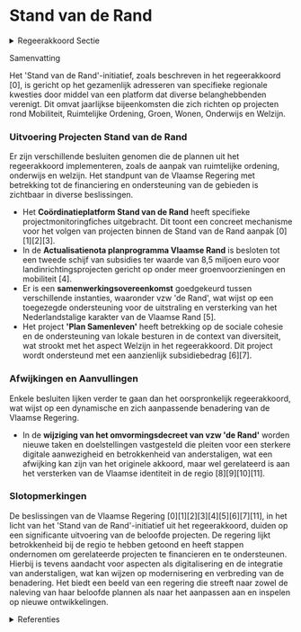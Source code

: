 # Stand van de Rand

<details>
        <summary>Regeerakkoord Sectie </summary>
        <p>6.3.4 Stand van de Rand Jaarlijks organiseren we een ’Stand van de Rand’ rond de aanpak van een specifieke problematiek. Het platform brengt als een staten-generaal parlementsleden, de lokale besturen en het sterk betrokken Toekomstforum maar evengoed het betrokken verenigingsleven van de Vlaamse rand samen en richt zich in de eerste plaats op projecten rond Mobiliteit, Ruimtelijke Ordening, Groen, Wonen, Onderwijs en Welzijn. </p>
        </details> 

Samenvatting

Het 'Stand van de Rand'-initiatief, zoals beschreven in het regeerakkoord \[0\], is gericht op het gezamenlijk adresseren van specifieke regionale kwesties door middel van een platform dat diverse belanghebbenden verenigt. Dit omvat jaarlijkse bijeenkomsten die zich richten op projecten rond Mobiliteit, Ruimtelijke Ordening, Groen, Wonen, Onderwijs en Welzijn.

### Uitvoering Projecten Stand van de Rand

Er zijn verschillende besluiten genomen die de plannen uit het regeerakkoord implementeren, zoals de aanpak van ruimtelijke ordening, onderwijs en welzijn. Het standpunt van de Vlaamse Regering met betrekking tot de financiering en ondersteuning van de gebieden is zichtbaar in diverse beslissingen.

- Het **Coördinatieplatform Stand van de Rand** heeft specifieke projectmonitoringfiches uitgebracht. Dit toont een concreet mechanisme voor het volgen van projecten binnen de Stand van de Rand aanpak \[0\]\[1\]\[2\]\[3\].
- In de **Actualisatienota planprogramma Vlaamse Rand** is besloten tot een tweede schijf van subsidies ter waarde van 8,5 miljoen euro voor landinrichtingsprojecten gericht op onder meer groenvoorzieningen en mobiliteit \[4\].
- Er is een **samenwerkingsovereenkomst** goedgekeurd tussen verschillende instanties, waaronder vzw 'de Rand', wat wijst op een toegezegde ondersteuning voor de uitstraling en versterking van het Nederlandstalige karakter van de Vlaamse Rand \[5\].
- Het project **'Plan Samenleven'** heeft betrekking op de sociale cohesie en de ondersteuning van lokale besturen in de context van diversiteit, wat strookt met het aspect Welzijn in het regeerakkoord. Dit project wordt ondersteund met een aanzienlijk subsidiebedrag \[6\]\[7\].

### Afwijkingen en Aanvullingen

Enkele besluiten lijken verder te gaan dan het oorspronkelijk regeerakkoord, wat wijst op een dynamische en zich aanpassende benadering van de Vlaamse Regering.

- In de **wijziging van het omvormingsdecreet van vzw 'de Rand'** worden nieuwe taken en doelstellingen vastgesteld die pleiten voor een sterkere digitale aanwezigheid en betrokkenheid van anderstaligen, wat een afwijking kan zijn van het originele akkoord, maar wel gerelateerd is aan het versterken van de Vlaamse identiteit in de regio \[8\]\[9\]\[10\]\[11\].

### Slotopmerkingen

De beslissingen van de Vlaamse Regering \[0\]\[1\]\[2\]\[3\]\[4\]\[5\]\[6\]\[7\]\[11\], in het licht van het 'Stand van de Rand'-initiatief uit het regeerakkoord, duiden op een significante uitvoering van de beloofde projecten. De regering lijkt betrokkenheid bij de regio te hebben getoond en heeft stappen ondernomen om gerelateerde projecten te financieren en te ondersteunen. Hierbij is tevens aandacht voor aspecten als digitalisering en de integratie van anderstaligen, wat kan wijzen op modernisering en verbreding van de benadering. Het biedt een beeld van een regering die streeft naar zowel de naleving van haar beloofde plannen als naar het aanpassen aan en inspelen op nieuwe ontwikkelingen.

<details>
        <summary> Referenties</summary>
        **[\[0\]]** : **(2020-07-10)**  

**[\[1\]](https://beslissingenvlaamseregering.vlaanderen.be/?search=Co%C3%B6rdinatieplatform%20Stand%20van%20de%20Rand%3A%20projectmonitoringsfiches&dateOption=select&startDate=2022-06-24T08%3A00%3A00Z&endDate=2022-06-24T08%3A00%3A00Z)** : **(2022-06-24)** Coördinatieplatform Stand van de Rand: projectmonitoringsfiches 

**[\[2\]](https://beslissingenvlaamseregering.vlaanderen.be/?search=Het%20Co%C3%B6rdinatieplatform%20Stand%20van%20de%20Rand%3A%20projectmonitoringsfiches&dateOption=select&startDate=2021-07-09T08%3A00%3A00Z&endDate=2021-07-09T08%3A00%3A00Z)** : **(2021-07-09)** Het Coördinatieplatform Stand van de Rand: projectmonitoringsfiches 

**[\[3\]](https://beslissingenvlaamseregering.vlaanderen.be/?search=Het%20Co%C3%B6rdinatieplatform%20Stand%20van%20de%20Rand%3A%20projectmonitoringsfiches&dateOption=select&startDate=2023-07-07T09%3A00%3A00Z&endDate=2023-07-07T09%3A00%3A00Z)** : **(2023-07-07)** Het Coördinatieplatform Stand van de Rand: projectmonitoringsfiches 

**[\[4\]](https://beslissingenvlaamseregering.vlaanderen.be/?search=Actualisatienota%20planprogramma%20Vlaamse%20Rand%3A%20evaluatie%20en%20opstart%20fase%202&dateOption=select&startDate=2021-07-09T08%3A00%3A00Z&endDate=2021-07-09T08%3A00%3A00Z)** : **(2021-07-09)** Actualisatienota planprogramma Vlaamse Rand: evaluatie en opstart fase 2 

**[\[5\]](https://beslissingenvlaamseregering.vlaanderen.be/?search=Samenwerkingsovereenkomst%202020-2025%20tussen%20Vlaamse%20Gemeenschap%2C%20provincie%20Vlaams-Brabant%20en%20vzw%20%E2%80%98de%20Rand%E2%80%99&dateOption=select&startDate=2020-07-10T08%3A00%3A00Z&endDate=2020-07-10T08%3A00%3A00Z)** : **(2020-07-10)** Samenwerkingsovereenkomst 2020-2025 tussen Vlaamse Gemeenschap, provincie Vlaams-Brabant en vzw ‘de Rand’ 

**[\[6\]](https://beslissingenvlaamseregering.vlaanderen.be/?search=Subsidies%20Vlaamse%20lokale%20besturen%2C%20vzw%20de%20Rand%20en%20de%20Vlaamse%20Gemeenschapscommissie%20voor%20project%20%27Ondersteuning%20van%20lokale%20besturen%20in%20het%20kader%20van%20%20samenleven%20in%20diversiteit%3A%20Plan%20Samenleven%27&dateOption=select&startDate=2023-09-22T08%3A00%3A00Z&endDate=2023-09-22T08%3A00%3A00Z)** : **(2023-09-22)** Subsidies Vlaamse lokale besturen, vzw de Rand en de Vlaamse Gemeenschapscommissie voor project 'Ondersteuning van lokale besturen in het kader van  samenleven in diversiteit: Plan Samenleven' 

**[\[7\]](https://beslissingenvlaamseregering.vlaanderen.be/?search=Subsidies%20Vlaamse%20lokale%20besturen%2C%20vzw%20de%20Rand%20en%20Vlaamse%20Gemeenschapscommissie%20voor%20Plan%20Samenleven&dateOption=select&startDate=2022-09-23T08%3A00%3A00Z&endDate=2022-09-23T08%3A00%3A00Z)** : **(2022-09-23)** Subsidies Vlaamse lokale besturen, vzw de Rand en Vlaamse Gemeenschapscommissie voor Plan Samenleven 

**[\[8\]](https://beslissingenvlaamseregering.vlaanderen.be/?search=vzw%20de%20Rand%3A%20wijziging%20omvormingsdecreet&dateOption=select&startDate=2020-06-26T08%3A00%3A00Z&endDate=2020-06-26T08%3A00%3A00Z)** : **(2020-06-26)** vzw de Rand: wijziging omvormingsdecreet 

**[\[9\]](https://beslissingenvlaamseregering.vlaanderen.be/?search=vzw%20de%20Rand%3A%20wijziging%20omvormingsdecreet&dateOption=select&startDate=2020-09-04T08%3A00%3A00Z&endDate=2020-09-04T08%3A00%3A00Z)** : **(2020-09-04)** vzw de Rand: wijziging omvormingsdecreet 

**[\[10\]](https://beslissingenvlaamseregering.vlaanderen.be/?search=Omvorming%20vzw%20de%20Rand&dateOption=select&startDate=2020-10-30T09%3A00%3A00Z&endDate=2020-10-30T09%3A00%3A00Z)** : **(2020-10-30)** Omvorming vzw de Rand 

**[\[11\]](https://beslissingenvlaamseregering.vlaanderen.be/?search=Wijzigingsdecreet%20omvorming%20vzw%20de%20Rand%20tot%20een%20privaatrechtelijk%20vormgegeven%20extern%20verzelfstandigd%20agentschap&dateOption=select&startDate=2021-02-26T09%3A00%3A00Z&endDate=2021-02-26T09%3A00%3A00Z)** : **(2021-02-26)** Wijzigingsdecreet omvorming vzw de Rand tot een privaatrechtelijk vormgegeven extern verzelfstandigd agentschap 
        </details> 


